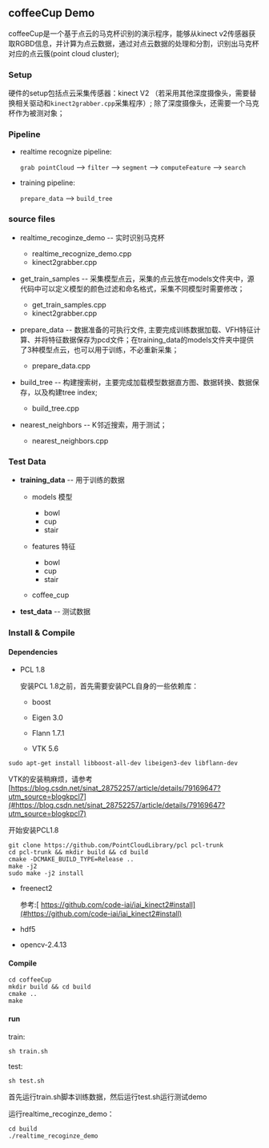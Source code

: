 ## coffeeCup Demo

coffeeCup是一个基于点云的马克杯识别的演示程序，能够从kinect v2传感器获取RGBD信息，并计算为点云数据，通过对点云数据的处理和分割，识别出马克杯对应的点云簇(point cloud cluster);

### Setup
硬件的setup包括点云采集传感器：kinect V2 （若采用其他深度摄像头，需要替换相关驱动和`kinect2grabber.cpp`采集程序）; 除了深度摄像头，还需要一个马克杯作为被测对象；

### Pipeline
* realtime recognize pipeline:

  `grab pointCloud` --> `filter` --> `segment` --> `computeFeature` --> `search`

* training pipeline:

  `prepare_data` --> `build_tree`

### source files
* realtime_recoginze_demo -- 实时识别马克杯
  * realtime_recognize_demo.cpp  
  * kinect2grabber.cpp


* get_train_samples -- 采集模型点云，采集的点云放在models文件夹中，源代码中可以定义模型的颜色过滤和命名格式，采集不同模型时需要修改；
  * get_train_samples.cpp
  * kinect2grabber.cpp


* prepare_data -- 数据准备的可执行文件, 主要完成训练数据加载、VFH特征计算、并将特征数据保存为pcd文件；在training_data的models文件夹中提供了3种模型点云，也可以用于训练，不必重新采集；
  * prepare_data.cpp


* build_tree -- 构建搜索树，主要完成加载模型数据直方图、数据转换、数据保存，以及构建tree index;
  * build_tree.cpp


* nearest_neighbors -- K邻近搜索，用于测试；
  * nearest_neighbors.cpp

### Test Data
* **training_data** -- 用于训练的数据

    * models 模型
        * bowl
        * cup
        * stair

    * features 特征
        * bowl
        * cup
        * stair

    * coffee_cup

* **test_data** -- 测试数据

### Install & Compile

#### Dependencies

* PCL 1.8

	安装PCL 1.8之前，首先需要安装PCL自身的一些依赖库：
	* boost

	* Eigen 3.0

	* Flann 1.7.1

	* VTK 5.6


```
sudo apt-get install libboost-all-dev libeigen3-dev libflann-dev
```

VTK的安装稍麻烦，请参考[https://blog.csdn.net/sinat_28752257/article/details/79169647?utm_source=blogkpcl7](#https://blog.csdn.net/sinat_28752257/article/details/79169647?utm_source=blogkpcl7)

开始安装PCL1.8

```
git clone https://github.com/PointCloudLibrary/pcl pcl-trunk
cd pcl-trunk && mkdir build && cd build
cmake -DCMAKE_BUILD_TYPE=Release ..
make -j2
sudo make -j2 install
```
* freenect2

  参考:[ https://github.com/code-iai/iai_kinect2#install](#https://github.com/code-iai/iai_kinect2#install)
* hdf5
* opencv-2.4.13

#### Compile
```
cd coffeeCup
mkdir build && cd build
cmake ..
make
```
#### run
train:
```
sh train.sh
```

test:
```
sh test.sh
```

首先运行train.sh脚本训练数据，然后运行test.sh运行测试demo

运行realtime_recoginze_demo：

```
cd build
./realtime_recoginze_demo
```
